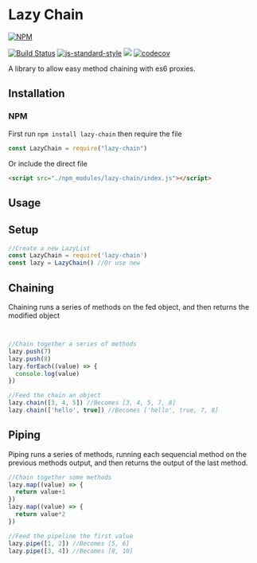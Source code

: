 # Lazy Chain
[![NPM](https://nodei.co/npm/lazy-chain.png?downloads=true)](https://nodei.co/npm/lazy-chain/)

[![Build Status](https://travis-ci.org/eliaslfox/lazy-chain.svg?branch=master)](https://travis-ci.org/eliaslfox/Lazy-Chain) [![js-standard-style](https://img.shields.io/badge/code%20style-standard-brightgreen.svg)](http://standardjs.com/)  ![](https://img.shields.io/npm/l/lazy-chain.svg) [![codecov](http://codecov.io/gh/eliaslfox/Lazy-Chain/branch/master/graph/badge.svg)](https://codecov.io/gh/eliaslfox/Lazy-Chain)

A library to allow easy method chaining with es6 proxies.

## Installation

### NPM
First run `npm install lazy-chain` then require the file

```js
const LazyChain = require("lazy-chain")
```

Or include the direct file

```html
<script src="./npm_modules/lazy-chain/index.js"></script>
```

## Usage

## Setup

```javascript
//Create a new LazyList
const LazyChain = require('lazy-chain')
const lazy = LazyChain() //Or use new
```

## Chaining

Chaining runs a series of methods on the fed object, and then returns the modified object



```js


//Chain together a series of methods
lazy.push(7)
lazy.push(8)
lazy.forEach((value) => {
  console.log(value)
})

//Feed the chain an object
lazy.chain([3, 4, 5]) //Becomes [3, 4, 5, 7, 8]
lazy.chain(['hello', true]) //Becomes ['hello', true, 7, 8]
```

## Piping

Piping runs a series of methods, running each sequencial method on the previous methods output, and then returns the output of the last method.

```javascript
//Chain together some methods
lazy.map((value) => {
  return value+1
})
lazy.map((value) => {
  return value*2
})

//Feed the pipeline the first value
lazy.pipe([1, 2]) //Becomes [5, 6]
lazy.pipe([3, 4]) //Becomes [8, 10]
```
